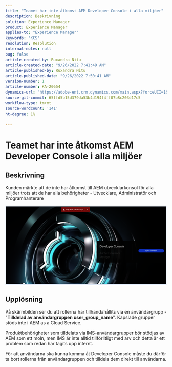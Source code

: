 ```yaml
---
title: "Teamet har inte åtkomst AEM Developer Console i alla miljöer"
description: Beskrivning
solution: Experience Manager
product: Experience Manager
applies-to: "Experience Manager"
keywords: "KCS"
resolution: Resolution
internal-notes: null
bug: false
article-created-by: Ruxandra Nitu
article-created-date: "9/26/2022 7:41:49 AM"
article-published-by: Ruxandra Nitu
article-published-date: "9/26/2022 7:50:41 AM"
version-number: 1
article-number: KA-20654
dynamics-url: "https://adobe-ent.crm.dynamics.com/main.aspx?forceUCI=1&pagetype=entityrecord&etn=knowledgearticle&id=d4a7c7a8-6e3d-ed11-9db1-002248086a73"
source-git-commit: 65ffd5b15d379da53b4d194f4ff07b8c203d17c5
workflow-type: tm+mt
source-wordcount: '141'
ht-degree: 1%

---
```


# Teamet har inte åtkomst AEM Developer Console i alla miljöer

## Beskrivning


Kunden märkte att de inte har åtkomst till AEM utvecklarkonsol för alla miljöer trots att de har alla behörigheter - Utvecklare, Administratör och Programhanterare

![](assets/___c5e8bdde-6f3d-ed11-9db1-002248086a73___.png)


## Upplösning


På skärmbilden ser du att rollerna har tillhandahållits via en användargrupp - &quot;<b>Tilldelad av användargruppen user_group_name</b>&quot;.
Kapslade grupper stöds inte i AEM as a Cloud Service.

Produktbehörigheter som tilldelats via IMS-användargrupper bör stödjas av AEM som ett moln, men IMS är inte alltid tillförlitligt med arv och detta är ett problem som redan har tagits upp internt.



För att användarna ska kunna komma åt Developer Console måste du därför ta bort rollerna från användargruppen och tilldela dem direkt till användarna.
